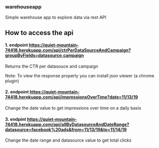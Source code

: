 ### warehouseapp
Simple warehouse app to explore data via  rest API

## How to access the api 

#### 1. endpoint https://quiet-mountain-74418.herokuapp.com/api/ctrPerDataSourceAndCampaign?groupByFields=datasource,campaign

Returns the CTR per datasouce and campaign

Note: To view the response properly you can install json viewer (a chrome plugin)

#### 2. endpoint https://quiet-mountain-74418.herokuapp.com/api/impressionsOverTime?date=11/13/19

Change the date value to get impressions over time on a daily basis

#### 3. endpint https://quiet-mountain-74418.herokuapp.com/api/allByDatasourceAndDateRange?datasource=facebook%20ads&from=11/13/19&to=11/14/19

Change the date range and datasource  value to get  total clicks
